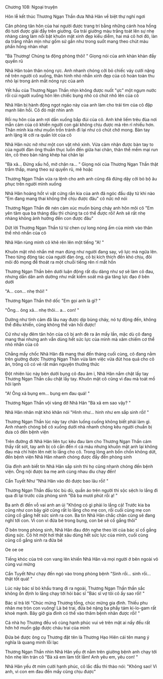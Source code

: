 




Chương 108: Ngoại truyện


Hôn lễ kết thúc Thương Ngạn Thần đưa Nhã Hân về biệt thự nghỉ ngơi

Căn phòng tân hôn của hai người được trang trí bằng những cánh hoa hồng đỏ tươi được giải đầy trên giường. Ga trải giường màu trắng toát lên sự nhẹ nhàng càng làm nổi bật khuôn mặt xinh đẹp kiều diễm, hai má cô hơi đỏ, làn da trắng nhẵn mịn như gốm sứ gần như trong suốt mang theo chút màu phấn hồng nhàn nhạt

"Bà Thương! Chúng ta động phòng thôi! " Giọng nói của anh khàn khàn đầy quyến rũ

Nhã Hân toàn thân nóng rực. Anh nhanh chóng cởi bỏ chiếc váy cưới nặng nề trên người cô xuống, thân hình nhỏ nhắn xinh đẹp của cô hoàn toàn thu nhỏ lại trong ánh mắt nóng rực của anh

Yết hầu của Thương Ngạn Thần nhịn không được nuốt "ực" một ngụm nước rồi cúi người xuống hôn lên chiếc bụng nhỏ có chút nhô lên của cô

Nhã Hân bị hành động ngọt ngào này của anh làm cho trái tim của cô đập mạnh liên hồi. Cô đỏ mặt nhìn anh

Rồi nụ hôn của anh rơi dần xuống bắp đùi của cô. Anh khẽ liếm trêu đùa nơi mẫn cảm của cô khiến người con gái không chịu được mà rên rỉ nhiều hơn. Thân mình kia như muốn trốn tránh đi lại như có chút chờ mong. Bàn tay anh lặng lẽ cởi ra quần lót của cô

Nhã Hân nức nở như một con vật nhỏ xinh. Vừa cảm nhận được bàn tay to của người đàn ông thuần thục luồn đến giữa hai chân, thân thể mềm mại run lên, cô theo bản năng khép hai chân lại

"Bà xã... Đừng xấu hổ, mở chân ra... " Giọng nói của Thương Ngạn Thần thật trầm thấp, mang theo sự quyến rũ, mê hoặc

Thương Ngạn Thần vừa ra lệnh cho anh anh cũng đã đứng dậy cởi bỏ bộ âu phục trên người mình xuống

Nhã Hân hoảng hốt vì vật cứng rắn kia của anh đã ngóc đầu dậy từ khi nào "Em đang mang thai không thể chịu được đâu" cô nức nở nói

Thương Ngạn Thần đè nén cảm xúc muốn bùng cháy anh hôn môi cô "Em yên tâm qua ba tháng đầu thì chúng ta có thể được rồi! Anh sẽ rất nhẹ nhàng không ảnh hưởng đến con được đâu"

Dứt lời Thương Ngạn Thần từ từ chen cự long nóng ấm của mình vào thân thể nhỏ nhắn của cô

Nhã Hân rùng mình cô khẽ rên lên một tiếng "A! "

Khuôn mặt nhỏ nhắn mê man đúng như người đang say, vô lực mà ngửa lên. Theo từng động tác của người đàn ông, cô bị kích thích đến khó chịu, đôi môi đỏ mọng để thoát ra một chuỗi tiếng rên rỉ mất hồn

Thương Ngạn Thần bên dưới luận động rất dịu dàng như sợ sẽ làm cô đau, nhưng dần dân anh dường như mất kiểm soát mà gia tăng lực đạo ở bên dưới

"A... con... nhẹ thôi! "

Thương Ngạn Thần thở dốc "Em gọi anh là gì? "

"Ông... ông xã... nhẹ thôi... a... con! "

Dường như tình cảm đã lâu nay được dịp bùng cháy, nó tự động đến, không thể điều khiển, cũng không thể vãn hồi được!

Cứ như vậy đêm tân hôn của cô bị anh đè ra ăn mấy lần, mặc dù cô đang mang thai nhưng anh vẫn dùng hết sức lực của mình mà xâm chiếm cơ thể nhỏ nhắn của cô


Chẳng mấy chốc Nhã Hân đã mang thai đến tháng cuối cùng, cô đang nằm trên giường được Thương Ngạn Thần vừa làm việc vừa đút hoa quả cho cô ăn, trông cô có vẻ rất mãn nguyện thưởng thức

Đột nhiên lúc này bên dưới bụng cô đau âm ỉ, Nhã Hân nắm chặt lấy tay Thương Ngạn Thần cấu chặt lấy tay. Khuôn mặt cô cũng vì đau mà toát mồ hôi lạnh

"A! Ông xã bụng em... bụng em đau quá! "

Thương Ngạn Thần vội vàng đỡ Nhã Hân "Bà xã em sao vậy? "

Nhã Hân nhăn mặt khó khăn nói "Hình như... hình như em sắp sinh rồi! "

Thương Ngạn Thần lúc này tay chân luống cuống không biết phải làm gì. Anh nhanh chóng bế cô xuống dưới nhà nhanh chóng kêu người chuẩn bị đưa cô đến bệnh viện

Trên đường đi Nhã Hân liên tục kêu đau làm cho Thương Ngạn Thần cảm thấy rất sót, tay anh bị cô cắn đến rỉ cả máu nhưng khuôn mặt anh lại không đau mà chỉ hiện lên nét lo lắng cho cô. Trong lòng anh bồn chồn không dứt, đến bệnh viện Nhã Hân nhanh chóng được đẩy đến phòng sinh

Gia đình anh biết tin Nhã Hân sắp sinh thì họ cũng nhanh chóng đến bệnh viện. Ông nội được ba mẹ anh cùng nhau dìu chạy đến!

Cẩn Tuyết Như "Nhã Hân vào đó được bao lâu rồi! "

Thương Ngạn Thần đầu tóc bù dù, quần áo trên người thì sộc sệch lo lắng đi qua đi lại trước cửa phòng sinh "Đã ba mươi phút rồi ạ! "

Ba anh đi đến vỗ vai anh an ủi "Không có gì phải lo lắng cả! Trước kia ba cũng như con bây giờ cũng rất lo lắng cho mẹ con, rồi cuối cùng mẹ con cũng cố gắng hết sức sinh ra con. Ba tin Nhã Hân chắc chăn cũng sẽ đang nghĩ tới con. Vì con vì đứa bé trong bụng, con bé sẽ cố gắng thôi"

Ở bên trong phòng sinh, Nhã Hân đau đớn nghe theo lời của bác sĩ cố gắng dùng sức. Cô hít một hơi thật sâu dùng hết sức lực của mình, cuối cùng cũng cố gắng sinh ra đứa bé

Oe oe oe

Tiếng khóc của trẻ con vang lên khiến Nhã Hân và mọi người ở bên ngoài vô cùng vui mừng

Cẩn Tuyết Như chạy đến ngó vào trong phòng bệnh "Sinh rồi... sinh rồi... thật tốt quá! "

Lúc này bác sĩ bỏ khẩu trang đi ra ngoài, Thương Ngạn Thần thần sắc không ổn định lo lắng chạy tới hỏi bác sĩ "Bác sĩ vợ tôi cô ấy sao rồi! "

Bác sĩ trả lời "Chúc mừng Thương tổng, chúc mừng gia đình. Thiếu phu nhân mẹ tròn con vuông! Là bé trai, đứa bé nặng ba phẩy tám ki-lo-gam rất khoẻ mạnh. Bây giờ gia đình có thể vào thăm bệnh nhân được rồi! "

Cả nhà họ Thương đều vô cùng hạnh phúc vui vẻ trên mặt ai nấy đều rất hớn hở muốn gặp được cháu trai của mình

Đứa bé được ông cụ Thương đặt tên là Thương Hạo Hiên cái tên mang ý nghĩa là quang minh lỗi lạc

Thương Ngạn Thần nhìn Nhã Hân yếu ớt nằm trên giường bệnh anh chạy tới hôn nhẹ lên trán cô "Bà xã em làm tốt lắm! Anh yêu em, yêu con! "

Nhã Hân yếu ớt mỉm cười hạnh phúc, cô lắc đầu thì thào nói: "Không sao! Vì anh, vì con em đau đến mấy cũng chịu được"




